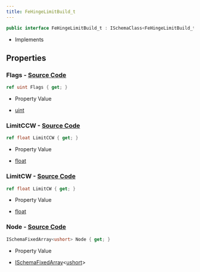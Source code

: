 ```yaml
---
title: FeHingeLimitBuild_t
---
```


```csharp
public interface FeHingeLimitBuild_t : ISchemaClass<FeHingeLimitBuild_t>, ISchemaField, ISchemaClass, INativeHandle
```

- Implements

## Properties

### **Flags** - [Source Code](https://github.com/swiftly-solution/swiftlys2/blob/main/managed/src/SwiftlyS2.Generated/Schemas/Interfaces/FeHingeLimitBuild_t.cs#L18)

```csharp
ref uint Flags { get; }
```

- Property Value

- [uint](https://learn.microsoft.com/dotnet/api/system.uint32)

### **LimitCCW** - [Source Code](https://github.com/swiftly-solution/swiftlys2/blob/main/managed/src/SwiftlyS2.Generated/Schemas/Interfaces/FeHingeLimitBuild_t.cs#L22)

```csharp
ref float LimitCCW { get; }
```

- Property Value

- [float](https://learn.microsoft.com/dotnet/api/system.single)

### **LimitCW** - [Source Code](https://github.com/swiftly-solution/swiftlys2/blob/main/managed/src/SwiftlyS2.Generated/Schemas/Interfaces/FeHingeLimitBuild_t.cs#L20)

```csharp
ref float LimitCW { get; }
```

- Property Value

- [float](https://learn.microsoft.com/dotnet/api/system.single)

### **Node** - [Source Code](https://github.com/swiftly-solution/swiftlys2/blob/main/managed/src/SwiftlyS2.Generated/Schemas/Interfaces/FeHingeLimitBuild_t.cs#L16)

```csharp
ISchemaFixedArray<ushort> Node { get; }
```

- Property Value

- [ISchemaFixedArray](/docs/api/shared/schemas/ischemafixedarray-1)<[ushort](https://learn.microsoft.com/dotnet/api/system.uint16)>

